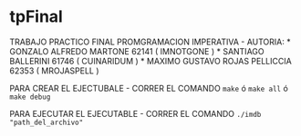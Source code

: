 # tpFinal

TRABAJO PRACTICO FINAL PROMGRAMACION IMPERATIVA
    - AUTORIA:
        * GONZALO ALFREDO MARTONE 62141 ( IMNOTGONE )
        * SANTIAGO BALLERINI 61746      ( CUINARIDUM )
        * MAXIMO GUSTAVO ROJAS PELLICCIA 62353  ( MROJASPELL )

PARA CREAR EL EJECTUBALE
    - CORRER EL COMANDO `make` ó `make all` ó `make debug`

PARA EJECUTAR EL EJECUTABLE
    - CORRER EL COMANDO `./imdb "path_del_archivo"`
